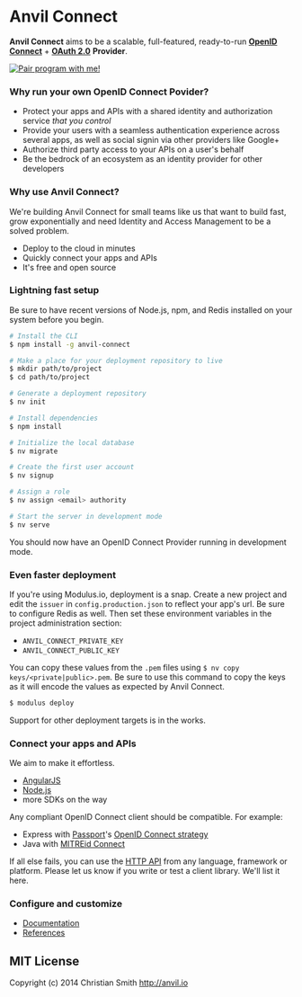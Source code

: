 # Anvil Connect

**Anvil Connect** aims to be a scalable, full-featured, ready-to-run
[**OpenID Connect**](http://openid.net/connect/) + [**OAuth 2.0**](http://tools.ietf.org/html/rfc6749) **Provider**.

<a href="https://www.google.com/calendar/selfsched?sstoken=UUx1dWZaTzBaY2lCfGRlZmF1bHR8MGViMzcyZDg0OTUyOGZkOTNjM2M2ZDMxMmYwMWM0Yjg" title="Pair program with me!">
  <img  src="http://pairprogramwith.me/badge.png"
        alt="Pair program with me!" />
</a>

### Why run your own OpenID Connect Povider?

* Protect your apps and APIs with a shared identity and authorization service *that you control*
* Provide your users with a seamless authentication experience across several apps, as well as social signin via other providers like Google+
* Authorize third party access to your APIs on a user's behalf
* Be the bedrock of an ecosystem as an identity provider for other developers


### Why use **Anvil Connect**?

We're building Anvil Connect for small teams like us that want to build fast, grow exponentially and need Identity and Access Management to be a solved problem.

* Deploy to the cloud in minutes
* Quickly connect your apps and APIs
* It's free and open source


### Lightning fast setup

Be sure to have recent versions of Node.js, npm, and Redis installed on your system before you begin.

```bash
# Install the CLI
$ npm install -g anvil-connect

# Make a place for your deployment repository to live
$ mkdir path/to/project
$ cd path/to/project

# Generate a deployment repository
$ nv init

# Install dependencies
$ npm install

# Initialize the local database
$ nv migrate

# Create the first user account
$ nv signup

# Assign a role
$ nv assign <email> authority

# Start the server in development mode
$ nv serve
```

You should now have an OpenID Connect Provider running in development mode.


### Even faster deployment

If you're using Modulus.io, deployment is a snap. Create a new project and edit the `issuer` in `config.production.json` to reflect your app's url. Be sure to configure Redis as well. Then set these environment variables in the project administration section:

* `ANVIL_CONNECT_PRIVATE_KEY`
* `ANVIL_CONNECT_PUBLIC_KEY`

You can copy these values from the `.pem` files using `$ nv copy keys/<private|public>.pem`. Be sure to use this command to copy the keys as it will encode the values as expected by Anvil Connect.

```bash
$ modulus deploy
```

Support for other deployment targets is in the works.


### Connect your apps and APIs

We aim to make it effortless.

* [AngularJS](https://github.com/christiansmith/anvil-connect-js)
* [Node.js](https://github.com/christiansmith/anvil-connect-nodejs)
* more SDKs on the way

Any compliant OpenID Connect client should be compatible. For example:

* Express with [Passport](http://passportjs.org/)'s [OpenID Connect strategy](https://github.com/jaredhanson/passport-openidconnect)
* Java with [MITREid Connect](https://github.com/mitreid-connect/simple-web-app)

If all else fails, you can use the [HTTP API](https://github.com/christiansmith/anvil-connect/wiki/Documentation#http-api) from any language, framework or platform. Please let us know if you write or test a client library. We'll list it here.


### Configure and customize

* [Documentation](https://github.com/christiansmith/anvil-connect/wiki/Documentation)
* [References](https://github.com/christiansmith/anvil-connect/wiki/References)


## MIT License

Copyright (c) 2014 Christian Smith http://anvil.io

